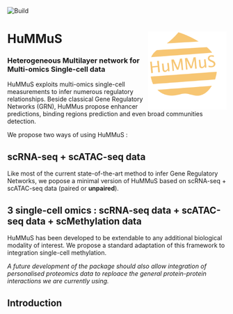 ![Build](https://github.com/cantinilab/HuMMuS/____/badge.svg?branch=main)

# HuMMuS <img src="Figures/hummus_logo.png" align="right" width="180"/>
### Heterogeneous Multilayer network for Multi-omics Single-cell data 

HuMMuS exploits multi-omics single-cell measurements to infer numerous regulatory relationships.
Beside classical Gene Regulatory Networks (GRN), HuMMus propose enhancer predictions, binding regions prediction and even broad communities detection.

We propose two ways of using HuMMuS : 

## **scRNA-seq + scATAC-seq data** 

Like most of the current state-of-the-art method to infer Gene Regulatory Networks, we popose a minimal version of HuMMuS based on scRNA-seq + scATAC-seq data (paired or **unpaired**).

## **3 single-cell omics** : scRNA-seq data + scATAC-seq data + **scMethylation data**
HuMMuS has been developed to be extendable to any additional biological modality of interest.
We propose a standard adaptation of this framework to integration single-cell methylation.


_A future development of the package should also allow integration of personalised proteomics data to reploace the general protein-protein interactions we are currently using._

## Introduction



